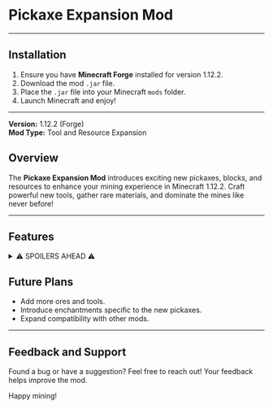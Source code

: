 # Pickaxe Expansion Mod

---

## Installation
1. Ensure you have **Minecraft Forge** installed for version 1.12.2.
2. Download the mod `.jar` file.
3. Place the `.jar` file into your Minecraft `mods` folder.
4. Launch Minecraft and enjoy!

---

**Version:** 1.12.2 (Forge)  
**Mod Type:** Tool and Resource Expansion

## Overview
The **Pickaxe Expansion Mod** introduces exciting new pickaxes, blocks, and resources to enhance your mining experience in Minecraft 1.12.2. Craft powerful new tools, gather rare materials, and dominate the mines like never before!

---

## Features

<details>
   <summary>⚠ SPOILERS AHEAD ⚠</summary>

### New Pickaxes
1. **Ruby Pickaxe**  
   - A sturdy and reliable pickaxe crafted with Rubies.
   - Fast mining speed and durability, comparable to an Iron Pickaxe.

2. **Cobalt Pickaxe**  
   - A tough and efficient pickaxe crafted with Cobalt Ingots.
   - 960 durability, with a fast mining speed.

3. **Ultimate Pickaxe**  
   - The most powerful pickaxe in the mod, made with special components.
   - Incredible AOE Attack for quick mining.

---

### New Blocks
1. **Ruby Ore**  
   - Found deep underground, this block drops 2-3 Rubies when mined. Shiny and looks similar to Redstone Ore.

2. **Cobalt Ore**  
   - Found in lower layers, it drops Cobalt Ore, which must be smelted into Cobalt Ingots.

---

### New Items
1. **Ruby**  
   - Dropped from Ruby Ore, used to craft Ruby Pickaxe.

2. **Crystallized Ruby**
   - Obtained by smelting Rubies in a furnace

3. **Cobalt Ingot**  
   - Obtained by smelting Cobalt Ore, used to craft Cobalt Pickaxe.

4. **Ultimate Pickaxe Components**  
   - **Left Piece**  
   - **Right Piece**  
   - **Middle Piece**  
   - **Handle**  
   - **Stick**  
   Combine these pieces to create the Ultimate Pickaxe.

---

## Crafting Recipes

      - Ruby Pickaxe
         Standard pickaxe recipe using Ruby Gems.
      
      - Cobalt Pickaxe
         Standard pickaxe recipe using Cobalt Ingots.
      
      - Ultimate Pickaxe
         Left Piece      -> Top Left
         Middle Piece    -> Top Middle
         Right Piece     -> Top Right
         Ultimate Stick  -> Center
         Ultimate Handle -> Bottom Middle 
</details>

## Future Plans
- Add more ores and tools.
- Introduce enchantments specific to the new pickaxes.
- Expand compatibility with other mods.

---

## Feedback and Support
Found a bug or have a suggestion? Feel free to reach out! Your feedback helps improve the mod.

Happy mining!
